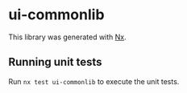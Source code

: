 # ui-commonlib

This library was generated with [Nx](https://nx.dev).

## Running unit tests

Run `nx test ui-commonlib` to execute the unit tests.

